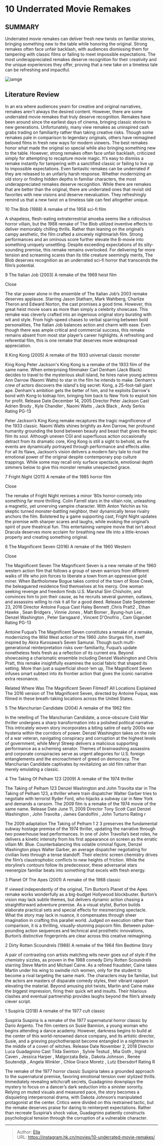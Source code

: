 # 10 Underrated Movie Remakes


## SUMMARY 


 Underrated movie remakes can deliver fresh new twists on familiar stories, bringing something new to the table while honoring the original. 
 Strong remakes often face unfair backlash, with audiences dismissing them for tampering with classic films or failing to meet impossible expectations. 
 The most underappreciated remakes deserve recognition for their creativity and the unique experiences they offer, proving that a new take on a timeless tale can be refreshing and impactful. 

![iamge](https://static1.srcdn.com/wordpress/wp-content/uploads/2023/12/underrated-movie-remakes.jpg)

## Literature Review



In an era where audiences yearn for creative and original narratives, remakes aren&#39;t always the desired content. However, there are some underrated movie remakes that truly deserve recognition. Remakes have been around since the earliest days of cinema, bringing classic stories to new generations. Unfortunately, many view remakes as uninspired cash grabs trading on familiarity rather than taking creative risks. Though some remakes pale in comparison to legendary originals, others have reimagined beloved films in fresh new ways for modern viewers. The best remakes honor what made the original so special while also bringing something new to the table.
However, strong remakes often face unfair backlash, criticized simply for attempting to recapture movie magic. It’s easy to dismiss a remake instantly for tampering with a sanctified classic or failing to live up to impossible expectations. Even fantastic remakes can be underrated if they are released to an unfairly harsh response. Whether modernizing an old story or finding hidden depths in familiar characters, the most underappreciated remakes deserve recognition. While there are remakes that are better than the original, there are underrated ones that revisit old favorites with new visions and deserve reevaluation. They refreshingly remind us that a new twist on a timeless tale can feel altogether unique.









 








 10  The Blob (1988) 
A remake of the 1958 sci-fi film
        

A shapeless, flesh-eating extraterrestrial amoeba seems like a ridiculous horror villain, but the 1988 remake of The Blob utilized inventive effects to deliver memorably chilling thrills. Rather than leaning on the original’s campy aesthetic, the film crafted a sincerely nightmarish film. Strong performances and an ominous score further elevate the B-movie into something uniquely unsettling. Despite exceeding expectations of its silly-sounding premise, this remake remains overlooked. For delivering far more tension and screaming scares than its title creature seemingly merits, The Blob deserves recognition as an underrated sci-fi horror that transcends the film’s potential.





 9  The Italian Job (2003) 
A remake of the 1969 heist film


Close







The star power alone in the ensemble of The Italian Job’s 2003 remake deserves applause. Starring Jason Statham, Mark Wahlberg, Charlize Theron and Edward Norton, the cast promises a good time. However, this great heist movie soars as more than simply a celebrity showcase. This remake was cleverly crafted into an ingenious original story bursting with wit and style. From high-speed chases to verbal sparring between bold personalities, The Italian Job balances action and charm with ease. Even though there was ample critical and commercial success, this remake remains absent from most star player’s career highlights. A refreshing and referential film, this is one remake that deserves more widespread appreciation.





 8  King Kong (2005) 
A remake of the 1933 universal classic monster
        

 King Kong 
Peter Jackson&#39;s King Kong is a remake of the 1933 film of the same name. When enterprising filmmaker Carl Denham (Jack Black) decides to travel to the mysterious skull island, he hires naive young actress Ann Darrow (Naomi Watts) to star in the film he intends to make. Denham&#39;s crew of actors discovers the island&#39;s big secret: Kong, a 25-foot-tall giant ape. Denham&#39;s ambition gets the better of him, and he exploits Darrow&#39;s bond with Kong to kidnap him, bringing him back to New York to exploit him for profit.
 Release Date   December 14, 2005    Director   Peter Jackson    Cast   Adrien Brody , Kyle Chandler , Naomi Watts , Jack Black , Andy Serkis    Rating   PG-13    




Peter Jackson’s King Kong remake recaptures the tragic magnificence of the 1933 classic. Naomi Watts shines brightly as Ann Darrow, her profound humanity grounding the bond between beauty and beast that gives the epic film its soul. Although uneven CGI and superfluous action occasionally detract from its dramatic core, King Kong is still a sight to behold, as the events are dynamically portrayed through performance and effects alike. For all its flaws, Jackson’s vision delivers a modern fairy tale to rival the emotional power of the original despite contemporary pop culture trappings. While some may recall only surface spectacle, emotional depth simmers below to give this monster remake unexpected grace.





 7  Fright Night (2011) 
A remake of the 1985 horror film


Close







The remake of Fright Night remixes a minor ‘80s horror-comedy into something far more thrilling. Colin Farrell stars in the villain role, unleashing a magnetic, yet unnerving vampire character. With Anton Yelchin as his skeptic turned monster-battling neighbor, their dynamically tense rivalry anchors the film. Bolstered by a game supporting cast, Fright Night updates the premise with sharper scares and laughs, while evoking the original’s spirit of pure theatrical fun. This entertaining vampire movie that isn’t about Dracula deserves more acclaim for breathing new life into a little-known property and creating something original.





 6  The Magnificent Seven (2016) 
A remake of the 1960 Western


Close







 The Magnificent Seven 
The Magnificent Seven is a new remake of the 1960 western action film that follows a group of seven warriors from different walks of life who join forces to liberate a town from an oppressive gold miner. When Bartholomew Bogue takes control of the town of Rose Creek, the beleaguered residence find themselves at his mercy. One woman seeking revenge and freedom finds U.S. Marshal Sim Chisholm, and convinces him to join their cause, as he recruits several gunmen, outlaws, and assassins willing to risk it all for a good deed.
 Release Date   September 23, 2016    Director   Antoine Fuqua    Cast   Haley Bennett , ​Chris Pratt2 , Ethan Hawke , Sean Bridgers , Vinnie Jones , Matt Bomer , Byung-hun Lee , Denzel Washington , Peter Sarsgaard , Vincent D&#39;Onofrio , Cam Gigandet    Rating   PG-13    




Antoine Fuqua’s The Magnificent Seven constitutes a remake of a remake, modernizing the Wild West action of the 1960 John Sturges film, itself inspired by Akira Kurosawa’s Seven Samurai. Though such multi-generational reinterpretation risks over-familiarity, Fuqua’s update nonetheless feels fresh as a reflection of its current era. Beyond showcasing a charismatic ensemble including Denzel Washington and Chris Pratt, this remake insightfully examines the social fabric that shaped its setting. More than just a superficial shoot-‘em up, The Magnificent Seven infuses smart subtext into its frontier action that gives the iconic narrative extra resonance.
            
Related
 Where Was The Magnificent Seven Filmed? All Locations Explained 
The 2016 version of The Magnificent Seven, directed by Antoine Fuqua, was filmed in these breath-taking locations across the United States.









 5  The Manchurian Candidate (2004) 
A remake of the 1962 film
        

In the retelling of The Manchurian Candidate, a once-obscure Cold War thriller undergoes a sharp transformation into a polished political narrative. This intricately woven story incorporates a biting satire of early 2000s war hysteria within the corridors of power. Denzel Washington takes on the role of a war veteran, navigating conspiracy and corruption at the highest levels of government, while Meryl Streep delivers a malicious supporting performance as a scheming senator. Themes of brainwashing assassins and corporate conspiracies serve as urgent allegories for U.S. foreign entanglements and the encroachment of greed on democracy. The Manchurian Candidate captivates by revitalizing an old film rather than merely emulating a classic.





 4  The Taking Of Pelham 123 (2009) 
A remake of the 1974 thriller
        

 The Taking of Pelham 123 
Denzel Washington and John Travolta star in The Taking of Pelham 123, a thriller where train dispatcher Walter Garber tries to negotiate with terrorist Ryder Ford, who hijacks a subway car in New York and demands a ransom. The 2009 film is a remake of the 1974 movie of the same name.
 Release Date   June 11, 2009    Director   Tony Scott    Cast   Denzel Washington , John Travolta , James Gandolfini , John Turturro    Rating   r    




The 2009 adaptation The Taking of Pelham 1 2 3 preserves the fundamental subway hostage premise of the 1974 thriller, updating the narrative through two powerhouse lead performances. In one of John Travolta’s best roles, he delivers a kinetic intensity from his first appearance on screen as the erratic villain Mr. Blue. Counterbalancing this volatile criminal figure, Denzel Washington plays Walter Garber, an average dispatcher negotiating for civilian lives through a tense standoff. Their electric screen chemistry drives the film’s claustrophobic conflicts to new heights of friction. While the storyline’s contours follow its predecessor, these adversarial stars reenergize familiar beats into something that excels with fresh energy.





 3  Planet Of The Apes (2001) 
A remake of the 1968 classic
        

If viewed independently of the original, Tim Burton’s Planet of the Apes remake works wonderfully as a big-budget Hollywood blockbuster. Burton’s vision may lack subtle themes, but delivers dynamic action chasing a straightforward adventure premise. As a visual stylist, Burton builds elaborate practical sets and special effects for mesmerizing spectacle. What the story may lack in nuance, it compensates through sheer imagination in crafting this parallel world. Judged on execution rather than comparison, it is a thrilling, visually-stunning popcorn film. Between pulse-pounding action sequences and technical and prosthetic innovations, Burton’s distinctive fingerprints are clear across this creative reimagining.





 2  Dirty Rotten Scoundrels (1988) 
A remake of the 1964 film Bedtime Story
        

A pair of contrasting con artists matching wits never goes out of style if the chemistry sizzles, as proven in the 1988 comedy Dirty Rotten Scoundrels starring Steve Martin and Michael Caine. As a refined fraudster, Caine takes Martin under his wing to swindle rich women, only for the student to become a rival targeting the same mark. The characters may be familiar, but the actors are masters of disparate comedy styles, their vibrant rapport elevating the material. Beyond amusing plot twists, Martin and Caine make the biggest impression, firing their quick wit and insults. Their hilarious clashes and eventual partnership provides laughs beyond the film’s already clever script.





 1  Suspiria (2018) 
A remake of the 1977 cult classic
        

 Suspiria 
Suspiria is a remake of the 1977 supernatural horror classic by Dario Argento. The film centers on Susie Bannion, a young woman who begins attending a dance academy. However, darkness begins to build at the center of this world-renowned dance company, and its artistic director, Susie, and a grieving psychotherapist become entangled in a nightmare in the middle of a coven of witches.
 Release Date   November 2, 2018    Director   Luca Guadagnino    Cast   Tilda Swinton , Sylvie Testud , Mia Goth , Ingrid Caven , Jessica Harper , Malgorzata Bela , Dakota Johnson , Renée Soutendijk , Angela Winkler , Chloe Grace Moretz , Lutz Ebersdorf    Rating   R    




The remake of the 1977 horror classic Suspiria takes a grounded approach to the supernatural premise, favoring emotional tension over stylized thrills. Immediately revealing witchcraft secrets, Guadagnino downplays the mystery to focus on a dancer’s dark seduction into a sinister sorority. Relying on muted visuals and measured pace, the story becomes a disquieting interpersonal drama, with Dakota Johnson’s manipulated protagonist at the center. Critics were divided on this restrained tactic, but the remake deserves praise for daring to reinterpret expectations. Rather than recreate Suspiria’s shock value, Guadagnino patiently constructs psychological tension through the corruption of a vulnerable character. 

---

> Author: [Ella](https://instagram.hk.cn/)  
> URL: https://instagram.hk.cn/movies/10-underrated-movie-remakes/  

